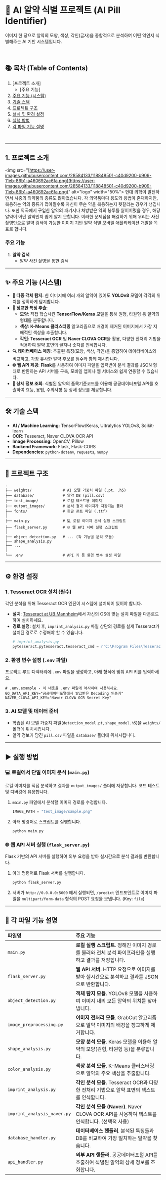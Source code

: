 
# 💊 AI 알약 식별 프로젝트 (AI Pill Identifier)


이미지 한 장으로 알약의 모양, 색상, 각인(글자)을 종합적으로 분석하여 어떤 약인지 식별해주는 AI 기반 시스템입니다.

<br>



## 📚 목차 (Table of Contents)

1.  [프로젝트 소개]
      * [주요 기능]
2.  [주요 기능 (시스템)](https://www.google.com/search?q=%23-%EC%A3%BC%EC%9A%94-%EA%B8%B0%EB%8A%A5-%EC%8B%9C%EC%8A%A4%ED%85%9C)
3.  [기술 스택](https://www.google.com/search?q=%23-%EA%B8%B0%EC%88%A0-%EC%8A%A4%ED%83%9D)
4.  [프로젝트 구조](https://www.google.com/search?q=%23-%ED%94%84%EB%A1%9C%EC%A0%9D%ED%8A%B8-%EA%B5%AC%EC%A1%B0)
5.  [설치 및 환경 설정](https://www.google.com/search?q=%23%EF%B8%8F-%EC%84%A4%EC%B9%98-%EB%B0%8F-%ED%99%98%EA%B2%BD-%EC%84%A4%EC%A0%95)
6.  [실행 방법](https://www.google.com/search?q=%23%EF%B8%8F-%EC%8B%A4%ED%96%89-%EB%B0%A9%EB%B2%95)
7.  [각 파일 기능 설명](https://www.google.com/search?q=%23-%EA%B0%81-%ED%8C%8C%EC%9D%BC-%EA%B8%B0%EB%8A%A5-%EC%84%A4%EB%AA%85)


<br>

-----

## 1\. 프로젝트 소개

\<img src="[https://user-images.githubusercontent.com/28584133/118848501-c40d9200-b909-11eb-86b1-a460692ac6fa.png](https://user-images.githubusercontent.com/28584133/118848501-c40d9200-b909-11eb-86b1-a460692ac6fa.png)" alt="logo" width="50%"\>
현대 의학이 발전하면서 시중의 의약품의 종류도 많아졌습니다.
각 의약품마다 용도와 용법이 존재하지만, 복용하는 약의 종류가 많아질수록 자신이 무슨 약을 복용하는지 헷갈리는 경우가 생깁니다.
또한 약국에서 구입한 알약의 패키지나 처방받은 약의 봉투를 잃어버렸을 경우, 해당 알약이 어떤 알약인지 쉽게 알지 못합니다.
이러한 문제점을 해결하기 위해 우리는 사진 촬영만으로 알약 검색이 가능한 이미지 기반 알약 식별 모바일 애플리케이션 개발을 목표로 합니다.

### 주요 기능

1.  **알약 검색**
      * 알약 사진 촬영을 통한 검색

----


## ✨ 주요 기능 (시스템)

  * **🧠 다중 객체 탐지**: 한 이미지에 여러 개의 알약이 있어도 **YOLOv8** 모델이 각각의 위치를 정확하게 탐지합니다.
  * **🎨 정교한 특징 추출**:
      * **모양**: 직접 학습시킨 **TensorFlow/Keras** 모델을 통해 원형, 타원형 등 알약의 형태를 분류합니다.
      * **색상**: **K-Means 클러스터링** 알고리즘으로 배경이 제거된 이미지에서 가장 지배적인 색상을 추출합니다.
      * **각인**: **Tesseract OCR** 및 **Naver CLOVA OCR**을 활용, 다양한 전처리 기법을 적용하여 알약 표면의 글자나 숫자를 인식합니다.
  * **🔍 데이터베이스 매칭**: 추출된 특징(모양, 색상, 각인)을 종합하여 데이터베이스와 비교하고, 가장 유사한 알약 후보를 점수와 함께 제시합니다.
  * **🌐 웹 API 제공**: **Flask**를 사용하여 이미지 파일을 입력받아 분석 결과를 JSON 형태로 반환하는 API 서버를 구축, 모바일 앱이나 웹 서비스와 쉽게 연동할 수 있습니다.
  * **📜 상세 정보 조회**: 식별된 알약의 품목기준코드를 이용해 공공데이터포털 API를 호출하여 효능, 용법, 주의사항 등 상세 정보를 제공합니다.

-----

## 🛠️ 기술 스택

  * **AI / Machine Learning**: TensorFlow/Keras, Ultralytics YOLOv8, Scikit-learn
  * **OCR**: Tesseract, Naver CLOVA OCR API
  * **Image Processing**: OpenCV, Pillow
  * **Backend Framework**: Flask, Flask-CORS
  * **Dependencies**: `python-dotenv`, `requests`, `numpy`

-----

## 📂 프로젝트 구조

```
.
├── weights/              # AI 모델 가중치 파일 (.pt, .h5)
├── database/             # 알약 DB (pill.csv)
├── test_image/           # 로컬 테스트용 이미지
├── output_images/        # 분석 결과 이미지가 저장되는 폴더
├── fonts/                # 한글 폰트 파일 (.ttf)
│
├── main.py               # 💻 로컬 이미지 분석 실행 스크립트
├── flask_server.py       # 🌐 웹 API 서버 실행 스크립트
│
├── object_detection.py   # ... (각 기능별 분석 모듈)
├── shape_analysis.py
├── ...
│
└── .env                  # API 키 등 환경 변수 설정 파일

```

-----

## ⚙️ 환경 설정


### 1\. Tesseract OCR 설치 (필수)

각인 분석을 위해 Tesseract OCR 엔진이 시스템에 설치되어 있어야 합니다.

  - **설치**: [Tesseract at UB Mannheim](https://www.google.com/search?q=https://github.com/UB-Mannheim/tesseract/wiki)에서 자신의 OS에 맞는 설치 파일을 다운로드하여 설치하세요.
  - **경로 설정**: 설치 후, `imprint_analysis.py` 파일 상단의 경로를 실제 Tesseract가 설치된 경로로 수정해야 할 수 있습니다.
    ```python
    # imprint_analysis.py
    pytesseract.pytesseract.tesseract_cmd = r'C:\Program Files\Tesseract-OCR\tesseract.exe' # 예시 경로
    ```

### 2\. 환경 변수 설정 (`.env` 파일)

프로젝트 루트 디렉터리에 `.env` 파일을 생성하고, 아래 형식에 맞춰 API 키를 입력하세요.

```env
# .env.example - 이 내용을 .env 파일에 복사하여 사용하세요.
GO_DATA_API_KEY="공공데이터포털에서 발급받은 Decoding 인증키"
NAVER_CLOVA_API_KEY="Naver CLOVA OCR Secret Key"
```

### 3\. AI 모델 및 데이터 준비

  - 학습된 AI 모델 가중치 파일(`detection_model.pt`, `shape_model.h5`)을 `weights/` 폴더에 위치시킵니다.
  - 알약 정보가 담긴 `pill.csv` 파일을 `database/` 폴더에 위치시킵니다.

-----

## ▶️ 실행 방법

### 💻 로컬에서 단일 이미지 분석 (`main.py`)

로컬 이미지를 직접 분석하고 결과를 `output_images/` 폴더에 저장합니다. 코드 테스트 및 디버깅에 유용합니다.

1.  `main.py` 파일에서 분석할 이미지 경로를 수정합니다.
    ```python
    IMAGE_PATH = "test_image/sample.png"
    ```
2.  아래 명령어로 스크립트를 실행합니다.
    ```bash
    python main.py
    ```

### 🌐 웹 API 서버 실행 (`flask_server.py`)

Flask 기반의 API 서버를 실행하여 외부 요청을 받아 실시간으로 분석 결과를 반환합니다.

1.  아래 명령어로 Flask 서버를 실행합니다.
    ```bash
    python flask_server.py
    ```
2.  서버가 `http://0.0.0.0:5000` 에서 실행되면, `/predict` 엔드포인트로 이미지 파일을 `multipart/form-data` 형식의 POST 요청을 보냅니다. (Key: `file`)

-----

## 📄 각 파일 기능 설명

| 파일명                     | 주요 기능                                                                                             |
| :------------------------- | :---------------------------------------------------------------------------------------------------- |
| `main.py`                  | **로컬 실행 스크립트**. 정해진 이미지 경로를 불러와 전체 분석 파이프라인을 실행하고 결과를 저장합니다.     |
| `flask_server.py`          | **웹 API 서버**. HTTP 요청으로 이미지를 받아 실시간으로 분석하고 결과를 JSON으로 반환합니다.               |
| `object_detection.py`      | **객체 탐지 모듈**. YOLOv8 모델을 사용하여 이미지 내의 모든 알약의 위치를 찾아냅니다.                     |
| `image_preprocessing.py`   | **이미지 전처리 모듈**. GrabCut 알고리즘으로 알약 이미지의 배경을 정교하게 제거합니다.                      |
| `shape_analysis.py`        | **모양 분석 모듈**. Keras 모델을 이용해 알약의 모양(원형, 타원형 등)을 분류합니다.                     |
| `color_analysis.py`        | **색상 분석 모듈**. K-Means 클러스터링으로 알약의 주요 색상을 추출합니다.                                   |
| `imprint_analysis.py`      | **각인 분석 모듈**. Tesseract OCR과 다양한 전처리 기법으로 알약 표면의 텍스트를 인식합니다.                   |
| `imprint_analysis_naver.py`| **각인 분석 모듈 (Naver)**. Naver CLOVA OCR API를 사용하여 텍스트를 인식합니다. (선택적 사용)                 |
| `database_handler.py`      | **데이터베이스 핸들러**. 분석된 특징들과 DB를 비교하여 가장 일치하는 알약을 찾습니다.                  |
| `api_handler.py`           | **외부 API 핸들러**. 공공데이터포털 API를 호출하여 식별된 알약의 상세 정보를 조회합니다.                  |

